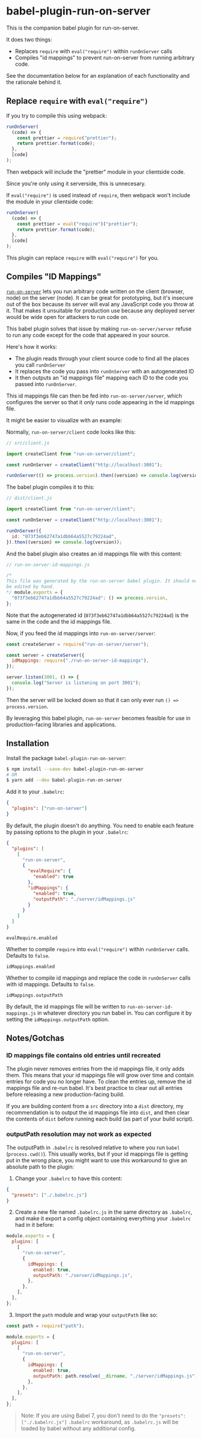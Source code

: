 # babel-plugin-run-on-server

This is the companion babel plugin for run-on-server.

It does two things:

* Replaces `require` with `eval("require")` within `runOnServer` calls
* Compiles "id mappings" to prevent run-on-server from running arbitrary code.

See the documentation below for an explanation of each functionality and the rationale behind it.

## Replace `require` with `eval("require")`

If you try to compile this using webpack:

```js
runOnServer(
  (code) => {
    const prettier = require("prettier");
    return prettier.format(code);
  },
  [code]
);
```

Then webpack will include the "prettier" module in your clientside code.

Since you're only using it serverside, this is unnecesary.

If `eval("require")` is used instead of `require`, then webpack won't include the module in your clientside code:

```js
runOnServer(
  (code) => {
    const prettier = eval("require")("prettier");
    return prettier.format(code);
  },
  [code]
);
```

This plugin can replace `require` with `eval("require")` for you.

## Compiles "ID Mappings"

[`run-on-server`](https://npm.im/run-on-server) lets you run arbitrary code written on the client (browser, node) on the server (node). It can be great for prototyping, but it's insecure out of the box because its server will eval any JavaScript code you throw at it. That makes it unsuitable for production use because any deployed server would be wide open for attackers to run code on.

This babel plugin solves that issue by making `run-on-server/server` refuse to run any code except for the code that appeared in your source.

Here's how it works:

* The plugin reads through your client source code to find all the places you call `runOnServer`
* It replaces the code you pass into `runOnServer` with an autogenerated ID
* It then outputs an "id mappings file" mapping each ID to the code you passed into `runOnServer`.

This id mappings file can then be fed into `run-on-server/server`, which configures the server so that it _only_ runs code appearing in the id mappings file.

It might be easier to visualize with an example:

Normally, `run-on-server/client` code looks like this:

```js
// src/client.js

import createClient from "run-on-server/client";

const runOnServer = createClient("http://localhost:3001");

runOnServer(() => process.version).then((version) => console.log(version));
```

The babel plugin compiles it to this:

```js
// dist/client.js

import createClient from "run-on-server/client";

const runOnServer = createClient("http://localhost:3001");

runOnServer({
  id: "073f3eb62747a1dbb64a5527c79224ad",
}).then((version) => console.log(version));
```

And the babel plugin also creates an id mappings file with this content:

```js
// run-on-server-id-mappings.js

/*
This file was generated by the run-on-server babel plugin. It should not
be edited by hand.
*/ module.exports = {
  "073f3eb62747a1dbb64a5527c79224ad": () => process.version,
};
```

Note that the autogenerated id (`073f3eb62747a1dbb64a5527c79224ad`) is the same in the code and the id mappings file.

Now, if you feed the id mappings into `run-on-server/server`:

```js
const createServer = require("run-on-server/server");

const server = createServer({
  idMappings: require("./run-on-server-id-mappings"),
});

server.listen(3001, () => {
  console.log("Server is listening on port 3001");
});
```

Then the server will be locked down so that it can only ever run `() => process.version`.

By leveraging this babel plugin, `run-on-server` becomes feasible for use in production-facing libraries and applications.

## Installation

Install the package `babel-plugin-run-on-server`:

```sh
$ npm install --save-dev babel-plugin-run-on-server
# OR
$ yarn add --dev babel-plugin-run-on-server
```

Add it to your `.babelrc`:

```json
{
  "plugins": ["run-on-server"]
}
```

By default, the plugin doesn't do anything. You need to enable each feature by passing options to the plugin in your `.babelrc`:

```json
{
  "plugins": [
    [
      "run-on-server",
      {
        "evalRequire": {
          "enabled": true
        },
        "idMappings": {
          "enabled": true,
          "outputPath": "./server/idMappings.js"
        }
      }
    ]
  ]
}
```

`evalRequire.enabled`

Whether to compile `require` into `eval("require")` within `runOnServer` calls. Defaults to `false`.

`idMappings.enabled`

Whether to compile id mappings and replace the code in `runOnServer` calls with id mappings. Defaults to `false`.

`idMappings.outputPath`

By default, the id mappings file will be written to `run-on-server-id-mappings.js` in whatever directory you run babel in. You can configure it by setting the `idMappings.outputPath` option.

## Notes/Gotchas

### ID mappings file contains old entries until recreated

The plugin never removes entries from the id mappings file, it only adds them. This means that your id mappings file will grow over time and contain entries for code you no longer have. To clean the entries up, remove the id mappings file and re-run babel. It's best practice to clear out all entries before releasing a new production-facing build.

If you are building content from a `src` directory into a `dist` directory, my recommendation is to output the id mappings file into `dist`, and then clear the contents of `dist` before running each build (as part of your build script).

### outputPath resolution may not work as expected

The outputPath in `.babelrc` is resolved relative to where you run `babel` (`process.cwd()`). This usually works, but if your id mappings file is getting put in the wrong place, you might want to use this workaround to give an absolute path to the plugin:

1. Change your `.babelrc` to have this content:

```json
{
  "presets": ["./.babelrc.js"]
}
```

2. Create a new file named `.babelrc.js` in the same directory as `.babelrc`, and make it export a config object containing everything your `.babelrc` had in it before:

```js
module.exports = {
  plugins: [
    [
      "run-on-server",
      {
        idMappings: {
          enabled: true,
          outputPath: "./server/idMappings.js",
        },
      },
    ],
  ],
};
```

3. Import the `path` module and wrap your `outputPath` like so:

```js
const path = require("path");

module.exports = {
  plugins: [
    [
      "run-on-server",
      {
        idMappings: {
          enabled: true,
          outputPath: path.resolve(__dirname, "./server/idMappings.js"),
        },
      },
    ],
  ],
};
```

> Note: If you are using Babel 7, you don't need to do the `"presets": ["./.babelrc.js"]` `.babelrc` workaround, as `.babelrc.js` will be loaded by babel without any additional config.
